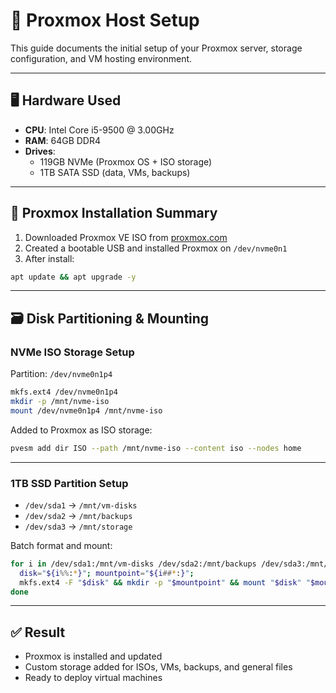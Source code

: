 
# 🧱 Proxmox Host Setup

This guide documents the initial setup of your Proxmox server, storage configuration, and VM hosting environment.

---

## 🖥️ Hardware Used

- **CPU**: Intel Core i5-9500 @ 3.00GHz
- **RAM**: 64GB DDR4
- **Drives**:
  - 119GB NVMe (Proxmox OS + ISO storage)
  - 1TB SATA SSD (data, VMs, backups)

---

## 🧩 Proxmox Installation Summary

1. Downloaded Proxmox VE ISO from [proxmox.com](https://www.proxmox.com/en/)
2. Created a bootable USB and installed Proxmox on `/dev/nvme0n1`
3. After install:
```bash
apt update && apt upgrade -y
```

---

## 🗃️ Disk Partitioning & Mounting

### NVMe ISO Storage Setup

Partition: `/dev/nvme0n1p4`

```bash
mkfs.ext4 /dev/nvme0n1p4
mkdir -p /mnt/nvme-iso
mount /dev/nvme0n1p4 /mnt/nvme-iso
```

Added to Proxmox as ISO storage:

```bash
pvesm add dir ISO --path /mnt/nvme-iso --content iso --nodes home
```

---

### 1TB SSD Partition Setup

- `/dev/sda1` → `/mnt/vm-disks`
- `/dev/sda2` → `/mnt/backups`
- `/dev/sda3` → `/mnt/storage`

Batch format and mount:

```bash
for i in /dev/sda1:/mnt/vm-disks /dev/sda2:/mnt/backups /dev/sda3:/mnt/storage; do
  disk="${i%%:*}"; mountpoint="${i##*:}";
  mkfs.ext4 -F "$disk" && mkdir -p "$mountpoint" && mount "$disk" "$mountpoint";
done
```

---

## ✅ Result

- Proxmox is installed and updated
- Custom storage added for ISOs, VMs, backups, and general files
- Ready to deploy virtual machines
